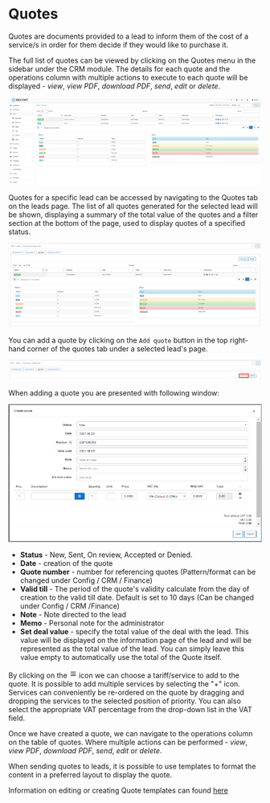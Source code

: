 Quotes
=======
Quotes are documents provided to a lead to inform them of the cost of a service/s in order for them decide if they would like to purchase it.

The full list of quotes can be viewed by clicking on the Quotes menu in the sidebar under the CRM module. The details for each quote and the operations column with multiple actions to execute to each quote will be displayed - *view*, *view PDF*, *download PDF*, *send*, *edit* or *delete*.

![Quotes Main View](quotes_main.png)

Quotes for a specific lead can be accessed by navigating to the Quotes tab on the leads page. The list of all quotes generated for the selected lead will be shown, displaying a summary of the total value of the quotes and a filter section at the bottom of the page, used to display quotes of a specified status.

![Quote](quote.png)

You can add a quote by clicking on the `Add quote` button in the top right-hand corner of the quotes tab under a selected lead's page.

![Quote](add_quote.png)

When adding a quote you are presented with following window:

![Quote_add](quote_add.png)


- **Status** - New, Sent, On review, Accepted or Denied.
- **Date** - creation of the quote
- **Quote number** - number for referencing quotes (Pattern/format can be changed under Config / CRM / Finance)
- **Valid till** - The period of the quote's validity calculate from the day of creation to the valid till date. Default is set to 10 days (Can be changed under Config / CRM /Finance)
- **Note** - Note directed to the lead
- **Memo** - Personal note for the administrator
- **Set deal value** - specify the total value of the deal with the lead. This value will be displayed on the information page of the lead and will be represented as the total value of the lead. You can simply leave this value empty to automatically use the total of the Quote itself.

By clicking on the ![Quote Tariff Select](quote_tariff_select.jpg) icon we can choose a tariff/service to add to the quote. It is possible to add multiple services by selecting the "+" icon. Services can conveniently be re-ordered on the quote by dragging and dropping the services to the selected position of priority. You can also select the appropriate VAT percentage from the drop-down list in the VAT field.

Once we have created a quote, we can navigate to the operations column on the table of quotes. Where multiple actions can be performed - *view*, *view PDF*, *download PDF*, *send*, *edit* or *delete*.

When sending quotes to leads, it is possible to use templates to format the content in a preferred layout to display the quote.

Information on editing or creating Quote templates can found [here](configuration/system/templates/templates.md)
